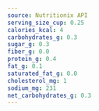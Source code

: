 ```yaml
---
source: Nutritionix API
serving_size_cup: 0.25
calories_kcal: 4
carbohydrates_g: 0.3
sugar_g: 0.3
fiber_g: 0.0
protein_g: 0.4
fat_g: 0.1
saturated_fat_g: 0.0
cholesterol_mg: 1
sodium_mg: 231
net_carbohydrates_g: 0.3
---
```


